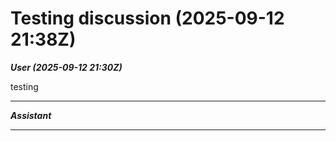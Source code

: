 <!-- Generated by SpecStory -->

# Testing discussion (2025-09-12 21:38Z)

_**User (2025-09-12 21:30Z)**_

testing

---

_**Assistant**_



---

